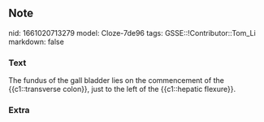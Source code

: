 ## Note
nid: 1661020713279
model: Cloze-7de96
tags: GSSE::!Contributor::Tom_Li
markdown: false

### Text
<div>
  The fundus of the gall bladder lies on the commencement of the
  {{c1::transverse colon}}, just to the left of the {{c1::hepatic
  flexure}}.
</div>

### Extra


